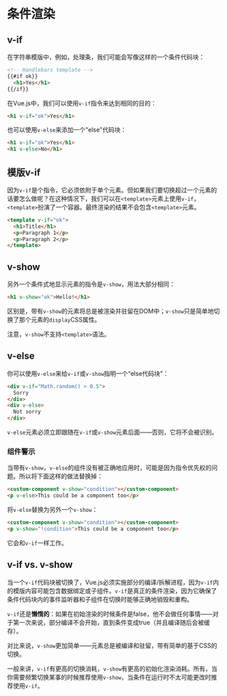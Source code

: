 # 条件渲染

## v-if

在字符串模版中，例如，处理条，我们可能会写像这样的一个条件代码块：

```html
<!-- Handlebars template -->
{{#if ok}}
  <h1>Yes</h1>
{{/if}}
```

在Vue.js中，我们可以使用`v-if`指令来达到相同的目的：

```html
<h1 v-if="ok">Yes</h1>
```

也可以使用`v-else`来添加一个"else"代码块：

```html
<h1 v-if="ok">Yes</h1>
<h1 v-else>No</h1>
```

## 模版v-if

因为`v-if`是个指令，它必须依附于单个元素。但如果我们要切换超过一个元素的话要怎么做呢？在这种情况下，我们可以在`<template>`元素上使用`v-if`，`<template>`扮演了一个容器。最终渲染的结果不会包含`<template>`元素。

```html
<template v-if="ok">
  <h1>Title</h1>
  <p>Paragraph 1</p>
  <p>Paragraph 2</p>
</template>
```

## v-show

另外一个条件式地显示元素的指令是`v-show`，用法大部分相同：

```html
<h1 v-show="ok">Hello!</h1>
```

区别是，带有`v-show`的元素将总是被渲染并驻留在DOM中；`v-show`只是简单地切换了那个元素的`display`CSS属性。

注意，`v-show`不支持`<template>`语法。

## v-else

你可以使用`v-else`来给`v-if`或`v-show`指明一个“else代码块”：

```html
<div v-if="Math.random() > 0.5">
  Sorry
</div>
<div v-else>
  Not sorry
</div>
```

`v-else`元素必须立即跟随在`v-if`或`v-show`元素后面——否则，它将不会被识别。

### 组件警示

当带有`v-show`，`v-else`的组件没有被正确地应用时，可能是因为指令优先权的问题。所以将下面这样的做法替换掉：

```html
<custom-component v-show="condition"></custom-component>
<p v-else>This could be a component too</p>
```

将`v-else`替换为另外一个`v-show`：

```html
<custom-component v-show="condition"></custom-component>
<p v-show="!condition">This could be a component too</p>
```

它会和`v-if`一样工作。

## v-if vs. v-show

当一个`v-if`代码块被切换了，Vue.js必须实施部分的编译/拆解进程，因为`v-if`内的模版内容可能包含数据绑定或子组件。`v-if`是真正的条件渲染，因为它确保了条件代码块内的事件监听器和子组件在切换时能够正确地销毁和重构。

`v-if`还是**懒惰的**：如果在初始渲染的时候条件是false，他不会做任何事情——对于第一次来说，部分编译不会开始，直到条件变成true（并且编译随后会被缓存）。

对比来说，`v-show`更加简单——元素总是被编译和驻留，带有简单的基于CSS的切换。

一般来讲，`v-if`有更高的切换消耗，`v-show`有更高的初始化渲染消耗。所有，当你需要频繁切换某事的时候推荐使用`v-show`，当条件在运行时不太可能更改时推荐使用`v-if`。
